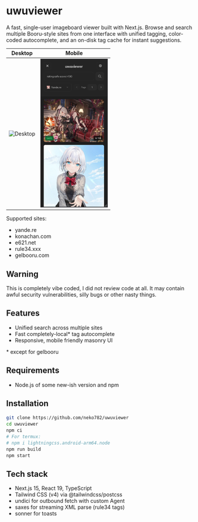 # uwuviewer

A fast, single-user imageboard viewer built with Next.js. Browse and search multiple Booru-style sites from one interface with unified tagging, color-coded autocomplete, and an on-disk tag cache for instant suggestions.

| Desktop | Mobile |
|---|---|
| <img alt="Desktop" src="readme/desktop.png" height="400"> | <img alt="Mobile" src="readme/mobile.png" height="400"> |

Supported sites:
- yande.re
- konachan.com
- e621.net
- rule34.xxx
- gelbooru.com


## Warning 

This is completely vibe coded, I did not review code at all. It may contain awful security vulnerabilities, silly bugs or other nasty things.


## Features

- Unified search across multiple sites
- Fast completely-local* tag autocomplete
- Responsive, mobile friendly masonry UI

 \* except for gelbooru

## Requirements

- Node.js of some new-ish version and npm


## Installation

```bash
git clone https://github.com/neko782/uwuviewer
cd uwuviewer
npm ci 
# For termux:
# npm i lightningcss.android-arm64.node
npm run build
npm start
```


## Tech stack

- Next.js 15, React 19, TypeScript
- Tailwind CSS (v4) via @tailwindcss/postcss
- undici for outbound fetch with custom Agent
- saxes for streaming XML parse (rule34 tags)
- sonner for toasts
